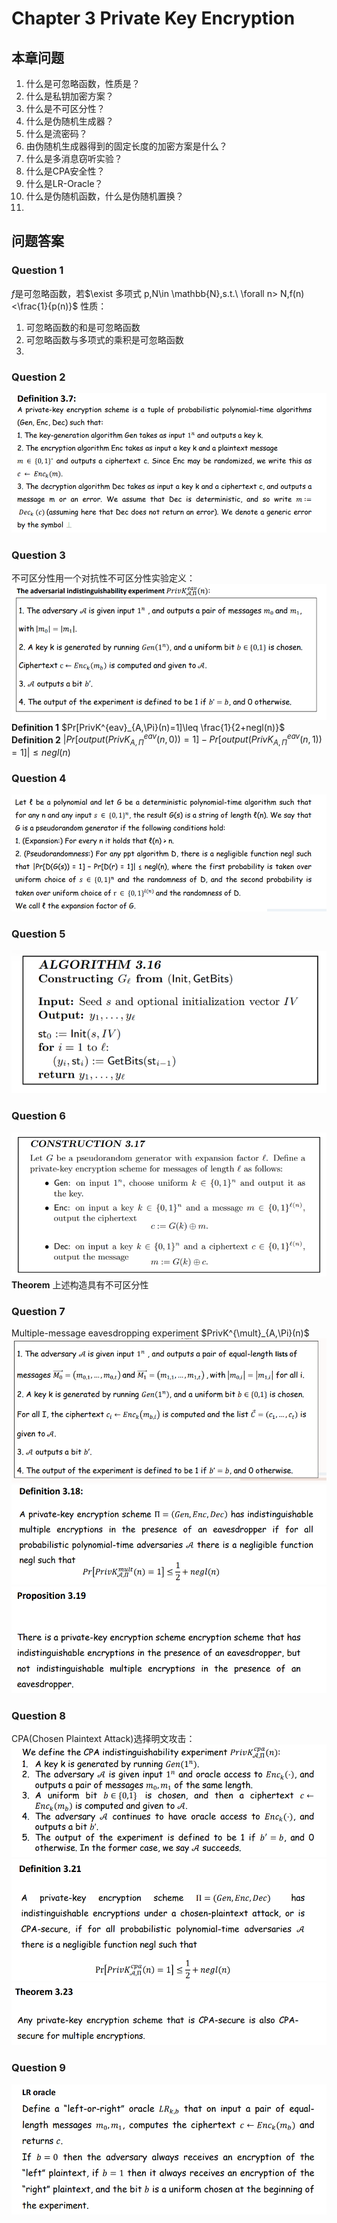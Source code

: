 # Chapter 3 Private Key Encryption
## 本章问题
1. 什么是可忽略函数，性质是？
2. 什么是私钥加密方案？
3. 什么是不可区分性？
4. 什么是伪随机生成器？
5. 什么是流密码？
6. 由伪随机生成器得到的固定长度的加密方案是什么？
7. 什么是多消息窃听实验？
8. 什么是CPA安全性？
9. 什么是LR-Oracle？
10. 什么是伪随机函数，什么是伪随机置换？
11. 
## 问题答案
### Question 1
$f$是可忽略函数，若$\exist 多项式 p,N\in \mathbb{N},s.t.\ \forall n> N,f(n)<\frac{1}{p(n)}$
性质：
1. 可忽略函数的和是可忽略函数
2. 可忽略函数与多项式的乘积是可忽略函数
3. 
### Question 2
![](20240623133322.png)

### Question 3
不可区分性用一个对抗性不可区分性实验定义：
![](20240623135805.png)
**Definition 1**
$Pr[PrivK^{eav}_{A,\Pi}(n)=1]\leq \frac{1}{2+negl(n)}$
**Definition 2**
$|Pr[output(PrivK^{eav}_{A,\Pi}(n,0))=1]-Pr[output(PrivK^{eav}_{A,\Pi}(n,1))=1]|\leq negl(n)$

### Question 4
![](20240623140215.png)

### Question 5
![](20240623140401.png)

### Question 6
![](20240623141017.png)
**Theorem**
上述构造具有不可区分性

### Question 7
Multiple-message eavesdropping experiment $PrivK^{\mult}_{A,\Pi}(n)$
![](20240623141304.png)
![](20240623141449.png)
![](20240623141632.png)

### Question 8
CPA(Chosen Plaintext Attack)选择明文攻击：
![](20240623141840.png)
![](20240623141852.png)
![](20240623142253.png)

### Question 9
![](20240623142333.png)

